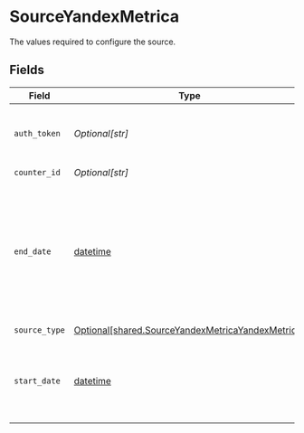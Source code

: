 # SourceYandexMetrica

The values required to configure the source.


## Fields

| Field                                                                                                                 | Type                                                                                                                  | Required                                                                                                              | Description                                                                                                           | Example                                                                                                               |
| --------------------------------------------------------------------------------------------------------------------- | --------------------------------------------------------------------------------------------------------------------- | --------------------------------------------------------------------------------------------------------------------- | --------------------------------------------------------------------------------------------------------------------- | --------------------------------------------------------------------------------------------------------------------- |
| `auth_token`                                                                                                          | *Optional[str]*                                                                                                       | :heavy_check_mark:                                                                                                    | Your Yandex Metrica API access token                                                                                  |                                                                                                                       |
| `counter_id`                                                                                                          | *Optional[str]*                                                                                                       | :heavy_check_mark:                                                                                                    | Counter ID                                                                                                            |                                                                                                                       |
| `end_date`                                                                                                            | [datetime](https://docs.python.org/3/library/datetime.html#datetime-objects)                                          | :heavy_minus_sign:                                                                                                    | Starting point for your data replication, in format of "YYYY-MM-DD". If not provided will sync till most recent date. | 2022-01-01                                                                                                            |
| `source_type`                                                                                                         | [Optional[shared.SourceYandexMetricaYandexMetrica]](undefined/models/shared/sourceyandexmetricayandexmetrica.md)      | :heavy_check_mark:                                                                                                    | N/A                                                                                                                   |                                                                                                                       |
| `start_date`                                                                                                          | [datetime](https://docs.python.org/3/library/datetime.html#datetime-objects)                                          | :heavy_check_mark:                                                                                                    | Starting point for your data replication, in format of "YYYY-MM-DD".                                                  | 2022-01-01                                                                                                            |
